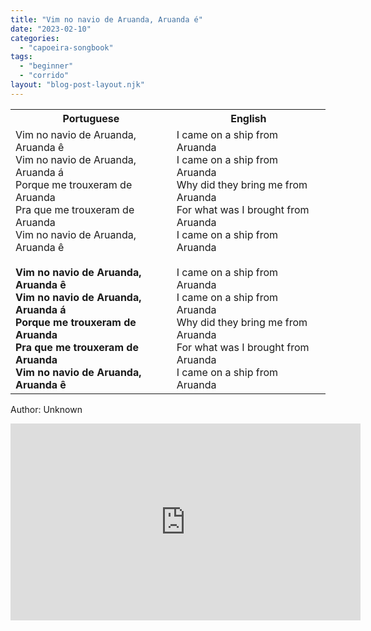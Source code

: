 ```yaml
---
title: "Vim no navio de Aruanda, Aruanda é"
date: "2023-02-10"
categories: 
  - "capoeira-songbook"
tags: 
  - "beginner"
  - "corrido"
layout: "blog-post-layout.njk"
---
```


<table class="capoeira-table">
    <tr class="header-row">
        <th>Portuguese</th>
        <th>English</th>
    </tr>
    <tr>
        <td>Vim no navio de Aruanda, Aruanda ê<br>
Vim no navio de Aruanda, Aruanda á<br>
Porque me trouxeram de Aruanda<br>
Pra que me trouxeram de Aruanda<br>
Vim no navio de Aruanda, Aruanda ê<br>
<br>
<strong>Vim no navio de Aruanda, Aruanda ê<br>
Vim no navio de Aruanda, Aruanda á<br>
Porque me trouxeram de Aruanda<br>
Pra que me trouxeram de Aruanda<br>
Vim no navio de Aruanda, Aruanda ê</strong></td>
        <td>I came on a ship from Aruanda<br>
I came on a ship from Aruanda<br>
Why did they bring me from Aruanda<br>
For what was I brought from Aruanda<br>
I came on a ship from Aruanda<br>
<br>
I came on a ship from Aruanda<br>
I came on a ship from Aruanda<br>
Why did they bring me from Aruanda<br>
For what was I brought from Aruanda<br>
I came on a ship from Aruanda</td>
    </tr>
</table>

<figcaption>

Author: Unknown

</figcaption>

<iframe width="560" height="315" src="https://www.youtube.com/embed/muUCrN51-XI" title="YouTube video player" frameborder="0" allow="accelerometer; autoplay; clipboard-write; encrypted-media; gyroscope; picture-in-picture" allowfullscreen></iframe>